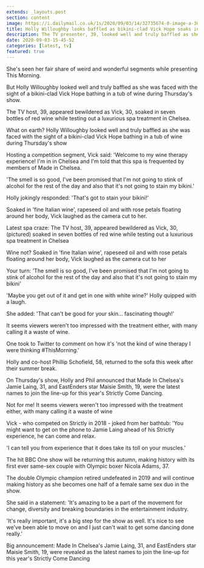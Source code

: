 ```yaml
---
extends: _layouts.post
section: content
image: https://i.dailymail.co.uk/1s/2020/09/03/14/32735674-0-image-a-30_1599138302799.jpg 
title: Holly Willoughby looks baffled as bikini-clad Vick Hope soaks in a red wine-filled bathtub 
description: The TV presenter, 39, looked well and truly baffled as she was faced with the sight of a bikini-clad Vick Hope bathing in a tub of wine during Thursdays show. 
date: 2020-09-03-15-45-52 
categories: [latest, tv] 
featured: true 
--- 
```

She's seen her fair share of weird and wonderful segments while presenting This Morning. 

But Holly Willoughby looked well and truly baffled as she was faced with the sight of a bikini-clad Vick Hope bathing in a tub of wine during Thursday's show.

The TV host, 39, appeared bewildered as Vick, 30, soaked in seven bottles of red wine while testing out a luxurious spa treatment in Chelsea.  

What on earth? Holly Willoughby looked well and truly baffled as she was faced with the sight of a bikini-clad Vick Hope bathing in a tub of wine during Thursday's show 

Hosting a competition segment, Vick said: 'Welcome to my wine therapy experience! I'm in in Chelsea and I'm told that this spa is frequented by members of Made in Chelsea.

'The smell is so good, I've been promised that I'm not going to stink of alcohol for the rest of the day and also that it's not going to stain my bikini.' 

Holly jokingly responded: 'That's got to stain your bikini!'  

Soaked in 'fine Italian wine', rapeseed oil and with rose petals floating around her body, Vick laughed as the camera cut to her.

 

Latest spa craze: The TV host, 39, appeared bewildered as Vick, 30, (pictured) soaked in seven bottles of red wine while testing out a luxurious spa treatment in Chelsea

Wine not? Soaked in 'fine Italian wine', rapeseed oil and with rose petals floating around her body, Vick laughed as the camera cut to her

Your turn: 'The smell is so good, I've been promised that I'm not going to stink of alcohol for the rest of the day and also that it's not going to stain my bikini'

'Maybe you get out of it and get in one with white wine?' Holly quipped with a laugh.

She added: 'That can't be good for your skin... fascinating though!'  

It seems viewers weren't too impressed with the treatment either, with many calling it a waste of wine.

One took to Twitter to comment on how it's 'not the kind of wine therapy I were thinking #ThisMorning.' 

Holly and co-host Phillip Schofield, 58, returned to the sofa this week after their summer break.

On Thursday's show, Holly and Phil announced that Made In Chelsea's Jamie Laing, 31, and EastEnders star Maisie Smith, 19, were the latest names to join the line-up for this year's Strictly Come Dancing. 



Not for me! It seems viewers weren't too impressed with the treatment either, with many calling it a waste of wine

Vick - who competed on Strictly in 2018 - joked from her bathtub: 'You might want to get on the phone to Jamie Laing ahead of his Strictly experience, he can come and relax. 

'I can tell you from experience that it does take its toll on your muscles.'  

The hit BBC One show will be returning this autumn, making history with its first ever same-sex couple with Olympic boxer Nicola Adams, 37. 

The double Olympic champion retired undefeated in 2019 and will continue making history as she becomes one half of a female same sex duo in the show. 

She said in a statement: 'It's amazing to be a part of the movement for change, diversity and breaking boundaries in the entertainment industry.

'It's really important, it's a big step for the show as well. It's nice to see we've been able to move on and I just can't wait to get some dancing done really.'

Big announcement: Made In Chelsea's Jamie Laing, 31, and EastEnders star Maisie Smith, 19, were revealed as the latest names to join the line-up for this year's Strictly Come Dancing

